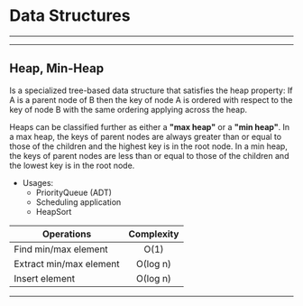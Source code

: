 Data Structures
====================
-------
-------

Heap, Min-Heap
---------------------

Is a specialized tree-based data structure that satisfies the heap property: If A is a parent node of B then the key of node A is ordered with respect to the key of node B with the same ordering applying across the heap.

 Heaps can be classified further as either a **"max heap"** or a **"min heap"**. In a max heap, the keys of parent nodes are always greater than or equal to those of the children and the highest key is in the root node. In a min heap, the keys of parent nodes are less than or equal to those of the children and the lowest key is in the root node. 

- Usages:
  * PriorityQueue (ADT)
  * Scheduling application
  * HeapSort

|Operations | Complexity |
|----------|:-------------:|
| Find min/max element |  О(1)  |
| Extract min/max element |    О(log n)    |
| Insert element | О(log n)  |
 
 ----